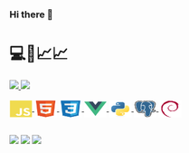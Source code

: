 ### Hi there 👋
# 💻🚀📈📈

 <div>
  <a href="https://github.com/danieltorrescode">
  <img height="180em" src="https://github-readme-stats.vercel.app/api?username=danieltorrescode&show_icons=true&include_all_commits=true&count_private=true"/>
  <img height="180em" src="https://github-readme-stats.vercel.app/api/top-langs/?username=danieltorrescode&layout=compact&langs_count=7"/>
</div>

<div style="display: inline_block"><br>
  <img align="center" alt="icon-Js" height="30" width="40" src="https://raw.githubusercontent.com/devicons/devicon/master/icons/javascript/javascript-plain.svg">

  <img align="center" alt="icon-HTML" height="30" width="40" src="https://raw.githubusercontent.com/devicons/devicon/master/icons/html5/html5-original.svg">
  <img align="center" alt="icon-CSS" height="30" width="40" src="https://raw.githubusercontent.com/devicons/devicon/master/icons/css3/css3-original.svg">

  <img align="center" alt="icon-Vue" height="30" width="40" src="https://raw.githubusercontent.com/devicons/devicon/master/icons/vuejs/vuejs-original.svg">

  <img align="center" alt="icon-Python" height="30" width="40" src="https://raw.githubusercontent.com/devicons/devicon/master/icons/python/python-original.svg">

  <img align="center" alt="icon-Postgresql" height="30" width="40" src="https://raw.githubusercontent.com/devicons/devicon/master/icons/postgresql/postgresql-original.svg">

  <img align="center" alt="icon-Debian" height="30" width="40" src="https://raw.githubusercontent.com/devicons/devicon/master/icons/debian/debian-original.svg">
</div>

<div style="display: inline_block"><br>

  <a href = "mailto:contatodanieltorres2902@gmail.com"><img src="https://img.shields.io/badge/-Gmail-D14836?style=for-the-badge&logo=gmail&logoColor=white" target="_blank"></a>
  <a href="https://www.linkedin.com/in/daniel-torres-01a13b190/" target="_blank"><img src="https://img.shields.io/badge/-LinkedIn-%230077B5?style=for-the-badge&logo=linkedin&logoColor=white" target="_blank"></a>
  <a href="https://danieltorrescode.github.io/portfolio/" target="_blank"><img src="https://img.shields.io/badge/GitHub.io-100000?style=for-the-badge&logo=github&logoColor=white" target="_blank"></a>

</div>

<!--
  Useful Web resources:

  https://github.com/devicons/devicon/tree/master/icons

  https://emojipedia.org/

  https://github.com/anuraghazra/github-readme-stats

  https://docs.pipz.com/central-de-ajuda/learning-center/guia-basico-de-markdown#open

  https://dev.to/envoy_/150-badges-for-github-pnk

- 🔭 I’m currently working on ...
- 🌱 I’m currently learning ...
- 👯 I’m looking to collaborate on ...
- 🤔 I’m looking for help with ...
- 💬 Ask me about ...
- 📫 How to reach me: ...
- 😄 Pronouns: ...
- ⚡ Fun fact: ...
-->
